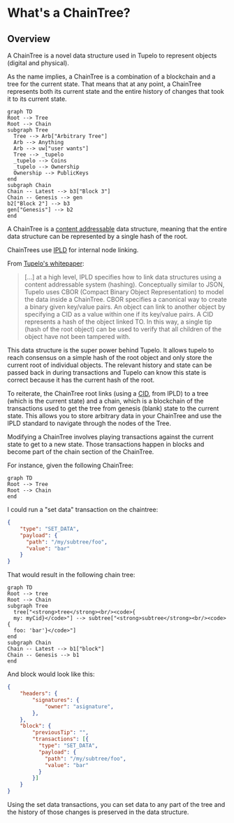 # What's a ChainTree?

## Overview

A ChainTree is a novel data structure used in Tupelo to represent objects (digital and physical).

As the name implies, a ChainTree is a combination of a blockchain and a tree for the current state. That means that at any point, a ChainTree represents both its current state and the entire history of changes that took it to its current state.

```mermaid
graph TD
Root --> Tree
Root --> Chain
subgraph Tree
  Tree --> Arb["Arbitrary Tree"]
  Arb --> Anything
  Arb --> uw["user wants"]
  Tree --> _tupelo
  _tupelo --> Coins
  _tupelo --> Ownership
  Ownership --> PublicKeys
end
subgraph Chain
Chain -- Latest --> b3["Block 3"]
Chain -- Genesis --> gen
b2["Block 2"] --> b3 
gen["Genesis"] --> b2
end
```

A ChainTree is a [content addressable](https://en.wikipedia.org/wiki/Content-addressable_storage) data structure, meaning that the entire data structure can be represented by a single hash of the root. 

ChainTrees use [IPLD](https://ipld.io/) for internal node linking. 

From [Tupelo's whitepaper](https://docs.quorumcontrol.com/docs/whitepaper.html):
> [...] at a high level, IPLD specifies how to link data structures using a content addressable system (hashing). Conceptually similar to JSON, Tupelo uses CBOR (Compact Binary Object Representation) to model the data inside a ChainTree. CBOR specifies a canonical way to create a binary given key/value pairs. An object can link to another object by specifying a CID as a value within one if its key/value pairs. A CID represents a hash of the object linked TO. In this way, a single tip (hash of the root object) can be used to verify that all children of the object have not been tampered with.

This data structure is the super power behind Tupelo. It allows tupelo to reach consensus on a simple hash of the root object and only store the current root of individual objects. The relevant history and state can be passed back in during transactions and Tupelo can know this state is correct because it has the current hash of the root.

To reiterate, the ChainTree root links (using a [CID](https://github.com/multiformats/cid), from IPLD) to a tree (which is the current state) and a chain, which is a blockchain of the transactions used to get the tree from genesis (blank) state to the current state. This allows you to store arbitrary data in your ChainTree and use the IPLD standard to navigate through the nodes of the Tree.

Modifying a ChainTree involves playing transactions against the current state to get to a new state. Those transactions happen in blocks and become part of the chain section of the ChainTree.

For instance, given the following ChainTree:
```mermaid
graph TD
Root --> Tree
Root --> Chain
end
```

I could run a "set data" transaction on the chaintree:

```json
{
	"type": "SET_DATA",
	"payload": {
	  "path": "/my/subtree/foo",
	  "value": "bar"
    }
}
```

That would result in the following chain tree:


```mermaid
graph TD
Root --> tree
Root --> Chain
subgraph Tree
  tree["<strong>tree</strong><br/><code>{
  my: myCid}</code>"] --> subtree["<strong>subtree</strong><br/><code>{
  foo: 'bar'}</code>"]
end
subgraph Chain
Chain -- Latest --> b1["block"]
Chain -- Genesis --> b1
end
```

And block would look like this:
```json
{
	"headers": {
		"signatures": {
			"owner": "asignature",
		},
	},
	"block": {
		"previousTip": "",
		"transactions": [{
		  "type": "SET_DATA",
	      "payload": {
			"path": "/my/subtree/foo",
		    "value": "bar"
          }  
		}]
	}
}
```

Using the set data transactions, you can set data to any part of the tree and the history of those changes is preserved in the data structure.



